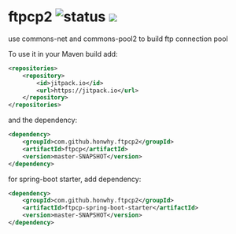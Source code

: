 # ftpcp2 ![status](https://img.shields.io/badge/status-unstable-lightgrey.svg) [![](https://jitpack.io/v/honwhy/ftpcp2.svg)](https://jitpack.io/#honwhy/ftpcp2)

use commons-net and commons-pool2 to build ftp connection pool




To use it in your Maven build add:
```xml
<repositories>
    <repository>
        <id>jitpack.io</id>
        <url>https://jitpack.io</url>
    </repository>
</repositories>
```

and the dependency:

```xml
<dependency>
    <groupId>com.github.honwhy.ftpcp2</groupId>
    <artifactId>ftpcp</artifactId>
    <version>master-SNAPSHOT</version>
</dependency>
```

for spring-boot starter, add dependency:

```xml
<dependency>
    <groupId>com.github.honwhy.ftpcp2</groupId>
    <artifactId>ftpcp-spring-boot-starter</artifactId>
    <version>master-SNAPSHOT</version>
</dependency>
```